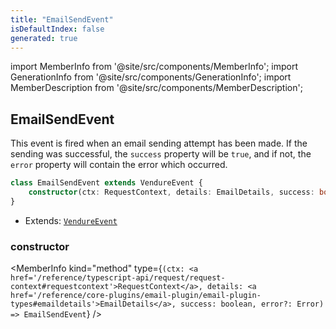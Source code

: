 ```yaml
---
title: "EmailSendEvent"
isDefaultIndex: false
generated: true
---
```

<!-- This file was generated from the Vendure source. Do not modify. Instead, re-run the "docs:build" script -->
import MemberInfo from '@site/src/components/MemberInfo';
import GenerationInfo from '@site/src/components/GenerationInfo';
import MemberDescription from '@site/src/components/MemberDescription';


## EmailSendEvent

<GenerationInfo sourceFile="packages/email-plugin/src/email-send-event.ts" sourceLine="14" packageName="@bb-vendure/email-plugin" since="2.2.0" />

This event is fired when an email sending attempt has been made. If the sending was successful,
the `success` property will be `true`, and if not, the `error` property will contain the error
which occurred.

```ts title="Signature"
class EmailSendEvent extends VendureEvent {
    constructor(ctx: RequestContext, details: EmailDetails, success: boolean, error?: Error)
}
```
* Extends: <code><a href='/reference/typescript-api/events/vendure-event#vendureevent'>VendureEvent</a></code>



<div className="members-wrapper">

### constructor

<MemberInfo kind="method" type={`(ctx: <a href='/reference/typescript-api/request/request-context#requestcontext'>RequestContext</a>, details: <a href='/reference/core-plugins/email-plugin/email-plugin-types#emaildetails'>EmailDetails</a>, success: boolean, error?: Error) => EmailSendEvent`}   />




</div>
